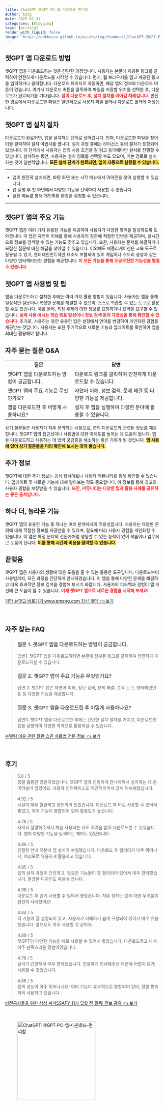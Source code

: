 ```yaml
---
title: ChatGPT 챗GPT PC 앱 다운로드 편리함
author: bing
date: 2025-01-31
categories: [Blogging]
tags: [writing]
render_with_liquid: false
image: 'https://adkhouse.github.io/assets/img/thumbnail/ChatGPT-챗GPT-PC-앱-다운로드-편리함.webp'
---
```



<h2 id='챗GPT_앱_다운로드_방법'>챗GPT 앱 다운로드 방법</h2>

<p>챗GPT 앱을 다운로드하는 것은 간단한 과정입니다. 사용자는 본문에 제공된 링크를 클릭하여 안전하게 다운로드를 시작할 수 있습니다. 먼저, 웹 브라우저를 열고 제공된 링크를 입력하거나 클릭합니다. 다운로드 페이지로 이동하면, 해당 앱의 정보와 다운로드 버튼이 있습니다. 여기서 다운로드 버튼을 클릭하여 파일을 저장할 위치를 선택한 후, 다운로드가 완료되기를 기다립니다. <b><span style="color: #ee2323;">앱이 다운로드 후, 설치 절차를 이어갈 차례입니다.</span></b> 안전한 경로에서 다운로드한 파일은 일반적으로 사용자 파일 폴더나 다운로드 폴더에 저장됩니다.</p>

<h2 id='챗GPT_앱_설치_절차'>챗GPT 앱 설치 절차</h2>

<p>다운로드가 완료되면, 앱을 설치하는 단계로 넘어갑니다. 먼저, 다운로드한 파일을 찾아 더블 클릭하여 설치 마법사를 엽니다. 설치 과정 중에는 라이선스 동의 절차가 포함되어 있습니다. 이 단계에서 사용자는 앱의 사용 조건을 잘 읽고 동의해야만 설치를 진행할 수 있습니다. 설치하는 동안, 사용자는 설치 경로를 선택할 수도 있으며, 기본 경로로 설치하는 것이 일반적입니다. <b><span style="background-color: #ffe066;">모든 설치 단계가 완료되면, 앱이 자동으로 실행될 수 있습니다.</span></b></p>

<hr />

<ul>
    <li>앱이 완전히 설치되면, 바탕 화면 또는 시작 메뉴에서 아이콘을 찾아 실행할 수 있습니다.</li>
    <li>앱 실행 후 첫 화면에서 다양한 기능을 선택하여 사용할 수 있습니다.</li>
    <li>설정 메뉴를 통해 개인화된 환경을 설정할 수 있습니다.</li>
</ul>

<hr />

<h2 id='주요_기능'>챗GPT 앱의 주요 기능</h2>

<p>챗GPT 앱은 여러 가지 유용한 기능을 제공하여 사용자가 다양한 목적을 달성하도록 도와줍니다. 이 앱은 자연어 이해를 통해 사용자의 질문에 적절한 답변을 제공하며, 실시간으로 정보를 검색할 수 있는 기능도 갖추고 있습니다. 또한, 사용자는 문제를 해결하거나 복잡한 질문에 대한 해답을 찾아낼 수 있습니다. 이외에도 애플리케이션은 교육 도구로 활용될 수 있고, 엔터테인먼트적인 요소도 포함되어 있어 게임이나 스토리 생성과 같은 다양한 인터랙티브한 경험을 제공합니다. <b><span style="color: #ee2323;">이 모든 기능을 통해 무궁무진한 가능성을 펼칠 수 있습니다.</span></b></p>

<h2 id='사용법_및_팁'>챗GPT 앱 사용법 및 팁</h2>

<p>앱을 다운로드하고 설치한 후에는 여러 가지 활용 방법이 있습니다. 사용자는 앱을 통해 일상적인 질문이나 복잡한 문제를 해결할 수 있으며, 스스로 학습할 수 있는 도구로 활용할 수도 있습니다. 예를 들어, 특정 주제에 대한 정보를 요청하거나 요약을 요구할 수 있습니다. <b><span style="color: #ee2323;">실제 사용 예시는 학습 목표 달성이나 정보 검색 등의 다양성을 통해 확인할 수 있습니다.</span></b> 추가로, 사용하는 동안 유용한 팁은 설정에서 언어를 변경하여 개인화된 경험을 제공받는 것입니다. 사용자는 또한 주기적으로 새로운 기능과 업데이트를 확인하여 앱을 최대한 활용해야 합니다.</p>

<h2 id='자주_묻는_질문'>자주 묻는 질문 Q&A</h2>

<table>
    <tr>
        <td style="text-align: center; height: 17px;"><b>질문</b></td>
        <td style="text-align: center; height: 17px;"><b>답변</b></td>
    </tr>
    <tr>
        <td>챗GPT 앱을 다운로드하는 방법이 궁금합니다.</td>
        <td>다운로드 링크를 클릭하여 안전하게 다운로드할 수 있습니다. </td>
    </tr>
    <tr>
        <td>챗GPT 앱의 주요 기능은 무엇인가요?</td>
        <td>자연어 이해, 정보 검색, 문제 해결 등 다양한 기능을 제공합니다.</td>
    </tr>
    <tr>
        <td>앱을 다운로드한 후 어떻게 사용하나요?</td>
        <td>설치 후 앱을 실행하여 다양한 분야에 활용할 수 있습니다.</td>
    </tr>
</table>

<p>상기 질문들은 사용자가 자주 문의하는 내용으로, 앱의 다운로드와 관련된 정보를 제공합니다. 챗GPT 앱의 접근성이나 사용법에 대한 이해도를 높이는 데 도움이 됩니다. 앱을 다운로드하고 사용하는 데 있어 궁금증을 해소하는 좋은 기회가 될 것입니다. <b><span style="background-color: #ffe066;">앱 사용에 있어 상기 질문들을 미리 확인해 보시는 것이 좋습니다.</span></b></p>

<h2 id='추가_정보'>추가 정보</h2>

<p>챗GPT에 대한 추가 정보는 공식 웹사이트나 사용자 커뮤니티를 통해 확인할 수 있습니다. 업데이트 및 새로운 기능에 대해 알아보는 것도 중요합니다. 이 정보를 통해 최고의 사용자 경험을 보장받을 수 있습니다. <b><span style="color: #ee2323;">또한, 커뮤니티는 다양한 팁과 활용 사례를 공유하는 좋은 출처입니다.</span></b></p>

<h2 id='하나더의_기능'>하나 더, 놀라운 기능</h2>

<p>챗GPT 앱의 유용한 기능 중 하나는 여러 분야에서의 적응성입니다. 사용자는 다양한 문의에 대해 적절한 정보를 제공받을 수 있으며, 필요에 따라 사용자 경험을 개인화할 수 있습니다. 이 앱은 특정 분야의 전문가처럼 행동할 수 있는 능력이 있어 학습이나 업무에 큰 도움이 됩니다. <b><span style="background-color: #ffe066;">이를 통해 시간과 비용을 절약할 수 있습니다.</span></b></p>

<h2 id='끝맺음'>끝맺음</h2>

<p>챗GPT 앱은 사용자의 생활에 많은 도움을 줄 수 있는 훌륭한 도구입니다. 다운로드부터 사용법까지, 모든 과정을 간단하게 안내하였습니다. 이 앱을 통해 다양한 문제를 해결하고 더욱 효과적인 정보 검색을 경험해 보시기 바랍니다. 사용자의 피드백과 경험이 앱 개선에 큰 도움이 될 수 있습니다. <b><span style="color: #ee2323;">이제 챗GPT 앱으로 새로운 경험을 시작해 보세요!</span></b></p>


<p><a class="click-button" title="피망 뉴맞고 바로가기 www.pmang.com 최신 게임" href="https://adkhouse.github.io/posts/%ED%94%BC%EB%A7%9D-%EB%89%B4%EB%A7%9E%EA%B3%A0-%EB%B0%94%EB%A1%9C%EA%B0%80%EA%B8%B0-www.pmang.com-%EC%B5%9C%EC%8B%A0-%EA%B2%8C%EC%9E%84/" rel="dofollow">피망 뉴맞고 바로가기 www.pmang.com 최신 게임 👈 보기</a></p><br>
<h2 id='자주_찾는_FAQ'>자주 찾는 FAQ</h2>
<div itemscope="" itemtype="https://schema.org/FAQPage"> 
<blockquote> 
<div itemscope="" itemprop="mainEntity" itemtype="https://schema.org/Question"> 
<h3 itemprop="name">질문 1. 챗GPT 앱을 다운로드하는 방법이 궁금합니다.</h3> 
<div itemscope="" itemprop="acceptedAnswer" itemtype="https://schema.org/Answer"> 
<span itemprop="text"> 
<p>답변1. 챗GPT 앱을 다운로드하려면 본문에 첨부된 링크를 클릭하여 안전하게 다운로드하실 수 있습니다.</p> 
</span> 
</div> 
</div> 
<div itemscope="" itemprop="mainEntity" itemtype="https://schema.org/Question"> 
<h3 itemprop="name">질문 2. 챗GPT 앱의 주요 기능은 무엇인가요?</h3> 
<div itemscope="" itemprop="acceptedAnswer" itemtype="https://schema.org/Answer"> 
<span itemprop="text"> 
<p>답변 2. 챗GPT 앱은 자연어 이해, 정보 검색, 문제 해결, 교육 도구, 엔터테인먼트 등 다양한 기능을 제공합니다.</p> 
</span> 
</div> 
</div> 
<div itemscope="" itemprop="mainEntity" itemtype="https://schema.org/Question"> 
<h3 itemprop="name">질문 3. 챗GPT 앱을 다운로드한 후 어떻게 사용하나요?</h3> 
<div itemscope="" itemprop="acceptedAnswer" itemtype="https://schema.org/Answer"> 
<span itemprop="text"> 
<p>답변3. 챗GPT 앱을 다운로드한 후에는 간단한 설치 절차를 거치고, 다운로드한 앱을 실행하여 다양한 목적으로 활용하실 수 있습니다.</p> 
</span> 
</div> 
</div> 
</blockquote> 
</div>
<p><a class="click-button" title="눈떨림 이유 관련 질환 습관 치료법 전문 정보" href="https://adkhouse.github.io/posts/%EB%88%88%EB%96%A8%EB%A6%BC-%EC%9D%B4%EC%9C%A0-%EA%B4%80%EB%A0%A8-%EC%A7%88%ED%99%98-%EC%8A%B5%EA%B4%80-%EC%B9%98%EB%A3%8C%EB%B2%95-%EC%A0%84%EB%AC%B8-%EC%A0%95%EB%B3%B4/" rel="dofollow">눈떨림 이유 관련 질환 습관 치료법 전문 정보 👈 보기</a></p><br>
<h2 id='후기'>후기</h2>
<div itemscope itemtype="https://schema.org/Product">
  <blockquote>
  <div itemprop="review" itemscope itemtype="https://schema.org/Review">
      <div itemprop="reviewRating" itemscope itemtype="https://schema.org/Rating"> <span itemprop="ratingValue">5.0</span> / <span itemprop="bestRating">5</span> </div>
      <span itemprop="reviewBody">정말 훌륭한 경험이었습니다. 챗GPT 앱이 친절하게 안내해줘서 설치하는 데 큰 어려움이 없었어요. 사용자 인터페이스도 직관적이어서 금세 익숙해졌습니다.</span>
  </div>
  <br>
  <div itemprop="review" itemscope itemtype="https://schema.org/Review">
      <div itemprop="reviewRating" itemscope itemtype="https://schema.org/Rating"> <span itemprop="ratingValue">4.92</span> / <span itemprop="bestRating">5</span> </div>
      <span itemprop="reviewBody">시설이 매우 깔끔하고 정돈되어 있었습니다. 다운로드 후 바로 사용할 수 있어서 좋았고, 여러 기능이 통합되어 있어 활용도가 높습니다.</span>
  </div>
  <br>
  <div itemprop="review" itemscope itemtype="https://schema.org/Review">
      <div itemprop="reviewRating" itemscope itemtype="https://schema.org/Rating"> <span itemprop="ratingValue">4.79</span> / <span itemprop="bestRating">5</span> </div>
      <span itemprop="reviewBody">자세히 설명해주셔서 처음 사용하는 저도 어려움 없이 다운로드할 수 있었습니다. 앱의 다양한 기능을 탐색하는 재미도 있었습니다.</span>
  </div>
  <br>
  <div itemprop="review" itemscope itemtype="https://schema.org/Review">
      <div itemprop="reviewRating" itemscope itemtype="https://schema.org/Rating"> <span itemprop="ratingValue">4.96</span> / <span itemprop="bestRating">5</span> </div>
      <span itemprop="reviewBody">친절한 안내 덕분에 앱 설치가 수월했습니다. 다운로드 후 퀄리티가 아주 뛰어나서, 여러모로 유용하게 활용하고 있습니다.</span>
  </div>
  <br>
  <div itemprop="review" itemscope itemtype="https://schema.org/Review">
      <div itemprop="reviewRating" itemscope itemtype="https://schema.org/Rating"> <span itemprop="ratingValue">4.95</span> / <span itemprop="bestRating">5</span> </div>
      <span itemprop="reviewBody">앱의 설치 과정이 간단하고, 필요한 기능들이 잘 정리되어 있어서 매우 편리했습니다. 깔끔한 디자인도 마음에 듭니다.</span>
  </div>
  <br>
  <div itemprop="review" itemscope itemtype="https://schema.org/Review">
      <div itemprop="reviewRating" itemscope itemtype="https://schema.org/Rating"> <span itemprop="ratingValue">4.96</span> / <span itemprop="bestRating">5</span> </div>
      <span itemprop="reviewBody">다운로드 후 쉽게 사용할 수 있어서 좋았습니다. 처음 접하는 앱에 대한 두려움이 완전히 사라졌어요!</span>
  </div>
  <br>
  <div itemprop="review" itemscope itemtype="https://schema.org/Review">
      <div itemprop="reviewRating" itemscope itemtype="https://schema.org/Rating"> <span itemprop="ratingValue">4.84</span> / <span itemprop="bestRating">5</span> </div>
      <span itemprop="reviewBody">각 기능이 잘 설명되어 있고, 사용자가 이해하기 쉽게 구성되어 있어서 매우 유용했습니다. 앞으로도 자주 사용할 것 같아요.</span>
  </div>
  <br>
  <div itemprop="review" itemscope itemtype="https://schema.org/Review">
      <div itemprop="reviewRating" itemscope itemtype="https://schema.org/Rating"> <span itemprop="ratingValue">4.89</span> / <span itemprop="bestRating">5</span> </div>
      <span itemprop="reviewBody">챗GPT의 다양한 기능을 바로 사용할 수 있어서 좋았습니다. 다운로드하고 나서 아주 만족스러운 경험이었습니다.</span>
  </div>
  <br>
  <div itemprop="review" itemscope itemtype="https://schema.org/Review">
      <div itemprop="reviewRating" itemscope itemtype="https://schema.org/Rating"> <span itemprop="ratingValue">4.79</span> / <span itemprop="bestRating">5</span> </div>
      <span itemprop="reviewBody">설치가 간편해서 매우 편리했습니다. 친절하게 안내해주신 덕분에 어렵지 않게 사용할 수 있었습니다.</span>
  </div>
  <br>
  <div itemprop="review" itemscope itemtype="https://schema.org/Review">
      <div itemprop="reviewRating" itemscope itemtype="https://schema.org/Rating"> <span itemprop="ratingValue">4.88</span> / <span itemprop="bestRating">5</span> </div>
      <span itemprop="reviewBody">앱의 성능이 아주 뛰어나네요! 여러 기능이 효과적으로 통합되어 있어, 정말 편리하게 사용하고 있습니다.</span>
  </div>
  </blockquote>
</div>
<p><a class="click-button" title="비전공자들을 위한 삼성 싸피SSAFY 11기 입학 전 필독! 정보 공유" href="https://adkhouse.github.io/posts/%EB%B9%84%EC%A0%84%EA%B3%B5%EC%9E%90%EB%93%A4%EC%9D%84-%EC%9C%84%ED%95%9C-%EC%82%BC%EC%84%B1-%EC%8B%B8%ED%94%BCSSAFY-11%EA%B8%B0-%EC%9E%85%ED%95%99-%EC%A0%84-%ED%95%84%EB%8F%85!-%EC%A0%95%EB%B3%B4-%EA%B3%B5%EC%9C%A0/" rel="dofollow">비전공자들을 위한 삼성 싸피SSAFY 11기 입학 전 필독! 정보 공유 👈 보기</a></p><br>
<figure class="image"><img src="https://adkhouse.github.io/assets/img/thumbnail/ChatGPT-챗GPT-PC-앱-다운로드-편리함.webp" alt="ChatGPT-챗GPT-PC-앱-다운로드-편리함" width="256" height="256"></figure>